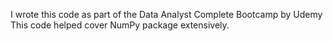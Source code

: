 I wrote this code as part of the Data Analyst Complete Bootcamp by Udemy
This code helped cover NumPy package extensively.
